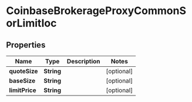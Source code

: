 
# CoinbaseBrokerageProxyCommonSorLimitIoc

## Properties
Name | Type | Description | Notes
------------ | ------------- | ------------- | -------------
**quoteSize** | **String** |  |  [optional]
**baseSize** | **String** |  |  [optional]
**limitPrice** | **String** |  |  [optional]



